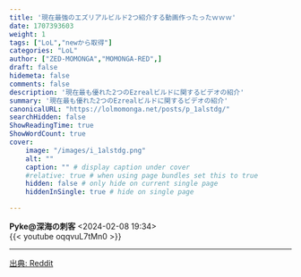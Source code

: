 ```yaml
---
title: '現在最強のエズリアルビルド2つ紹介する動画作ったったｗｗｗ'
date: 1707393603
weight: 1
tags: ["LoL","newから取得"]
categories: "LoL"
author: ["ZED-MOMONGA","MOMONGA-RED",]
draft: false
hidemeta: false
comments: false
description: '現在最も優れた2つのEzrealビルドに関するビデオの紹介'
summary: '現在最も優れた2つのEzrealビルドに関するビデオの紹介'
canonicalURL: "https://lolmomonga.net/posts/p_1alstdg/"
searchHidden: false
ShowReadingTime: true
ShowWordCount: true
cover:
    image: "/images/i_1alstdg.png"
    alt: ""
    caption: "" # display caption under cover
    #relative: true # when using page bundles set this to true
    hidden: false # only hide on current single page
    hiddenInSingle: true # hide on single page

---
```

**Pyke@深海の刺客** <2024-02-08 19:34>  
{{< youtube oqqvuL7tMn0 >}}
  

---




[出典: Reddit](https://www.reddit.com//r/leagueoflegends/comments/1alstdg/video_i_made_on_the_best_two_ezreal_builds_to_go/)
